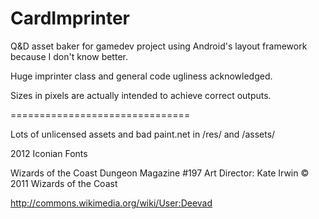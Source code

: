 # CardImprinter
Q&D asset baker for gamedev project using Android's layout framework because I don't know better.

Huge imprinter class and general code ugliness acknowledged.

Sizes in pixels are actually intended to achieve correct outputs.

===============================

Lots of unlicensed assets and bad paint.net in /res/ and /assets/

2012 Iconian Fonts

Wizards of the Coast
Dungeon Magazine #197
Art Director: Kate Irwin
© 2011 Wizards of the Coast

http://commons.wikimedia.org/wiki/User:Deevad
